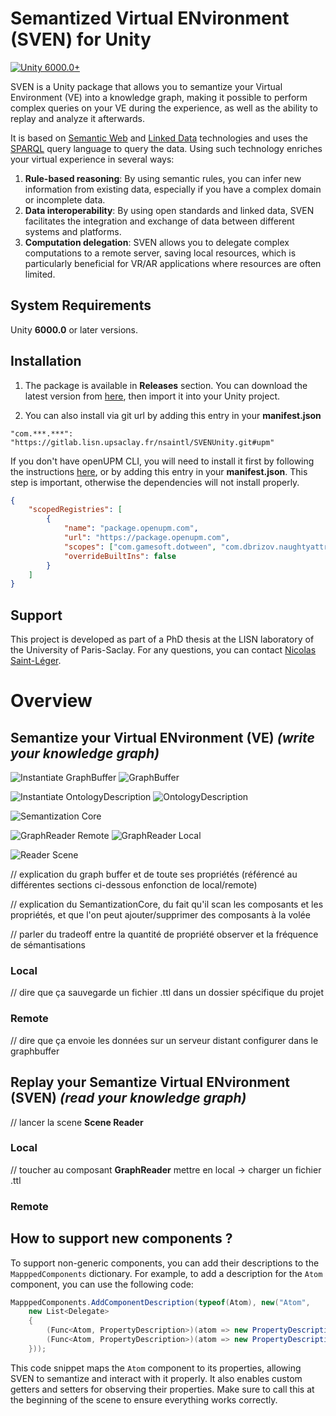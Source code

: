 # Semantized Virtual ENvironment (SVEN) for Unity

[![Unity 6000.0+](https://img.shields.io/badge/unity-6000.0%2B-blue.svg)](https://unity3d.com/get-unity/download)

<!---[![openupm](https://img.shields.io/npm/v/com.dbrizov.naughtyattributes?label=openupm&registry_uri=https://package.openupm.com)](https://openupm.com/packages/com.dbrizov.naughtyattributes/)-->
<!---[![License: MIT](https://img.shields.io/badge/License-MIT-brightgreen.svg)](https://github.com/dbrizov/NaughtyAttributes/blob/master/LICENSE)-->

SVEN is a Unity package that allows you to semantize your Virtual Environment (VE) into a knowledge graph, making it possible to perform complex queries on your VE during the experience, as well as the ability to replay and analyze it afterwards.

It is based on [Semantic Web](https://en.wikipedia.org/wiki/Semantic_Web) and [Linked Data](https://en.wikipedia.org/wiki/Linked_data) technologies and uses the [SPARQL](https://en.wikipedia.org/wiki/SPARQL) query language to query the data. Using such technology enriches your virtual experience in several ways:

1. **Rule-based reasoning**: By using semantic rules, you can infer new information from existing data, especially if you have a complex domain or incomplete data.
2. **Data interoperability**: By using open standards and linked data, SVEN facilitates the integration and exchange of data between different systems and platforms.
3. **Computation delegation**: SVEN allows you to delegate complex computations to a remote server, saving local resources, which is particularly beneficial for VR/AR applications where resources are often limited.

## System Requirements

Unity **6000.0** or later versions.

## Installation

1. The package is available in **Releases** section. You can download the latest version from [here](https://gitlab.lisn.upsaclay.fr/nsaintl/SVENUnity/-/releases/permalink/latest), then import it into your Unity project.

2. You can also install via git url by adding this entry in your **manifest.json**

```
"com.***.***": "https://gitlab.lisn.upsaclay.fr/nsaintl/SVENUnity.git#upm"
```

If you don't have openUPM CLI, you will need to install it first by following the instructions [here](https://openupm.com/docs/getting-started.html), or by adding this entry in your **manifest.json**. This step is important, otherwise the dependencies will not install properly.

```json
{
    "scopedRegistries": [
        {
            "name": "package.openupm.com",
            "url": "https://package.openupm.com",
            "scopes": ["com.gamesoft.dotween", "com.dbrizov.naughtyattributes"],
            "overrideBuiltIns": false
        }
    ]
}
```

## Support

This project is developed as part of a PhD thesis at the LISN laboratory of the University of Paris-Saclay. For any questions, you can contact [Nicolas Saint-Léger](mailto:nicolas.saint-leger@universite-paris-saclay.fr).

# Overview

## Semantize your Virtual ENvironment (VE) _(write your knowledge graph)_

![Instantiate GraphBuffer](./Assets/com.nsaintl.sven/Documentation~/instantiate_graphbuffer.png)
![GraphBuffer](./Assets/com.nsaintl.sven/Documentation~/graphbuffer.png)

![Instantiate OntologyDescription](./Assets/com.nsaintl.sven/Documentation~/instantiate_ontologydescription.png)
![OntologyDescription](./Assets/com.nsaintl.sven/Documentation~/ontologydescription.png)

![Semantization Core](./Assets/com.nsaintl.sven/Documentation~/semantizationcore.png)

![GraphReader Remote](./Assets/com.nsaintl.sven/Documentation~/graphreader_remote.png)
![GraphReader Local](./Assets/com.nsaintl.sven/Documentation~/graphreader_local.png)

![Reader Scene](./Assets/com.nsaintl.sven/Documentation~/reader_scene.png)

// explication du graph buffer et de toute ses propriétés (référencé au différentes sections ci-dessous enfonction de local/remote)

// explication du SemantizationCore, du fait qu'il scan les composants et les propriétés, et que l'on peut ajouter/supprimer des composants à la volée

// parler du tradeoff entre la quantité de propriété observer et la fréquence de sémantisations

### Local

// dire que ça sauvegarde un fichier .ttl dans un dossier spécifique du projet

### Remote

// dire que ça envoie les données sur un serveur distant configurer dans le graphbuffer

## Replay your Semantize Virtual ENvironment (SVEN) _(read your knowledge graph)_

// lancer la scene **Scene Reader**

### Local

// toucher au composant **GraphReader** mettre en local -> charger un fichier .ttl

### Remote

## How to support new components ?

To support non-generic components, you can add their descriptions to the `MapppedComponents` dictionary. For example, to add a description for the `Atom` component, you can use the following code:

```csharp
MapppedComponents.AddComponentDescription(typeof(Atom), new("Atom",
    new List<Delegate>
    {
        (Func<Atom, PropertyDescription>)(atom => new PropertyDescription("enabled", () => atom, value => atom.enabled = value.ToString() == "true", 1)),
        (Func<Atom, PropertyDescription>)(atom => new PropertyDescription("atomType", () => atom, value => atom.type = value.ToString(), 1)),
    }));
```

This code snippet maps the `Atom` component to its properties, allowing SVEN to semantize and interact with it properly. It also enables custom getters and setters for observing their properties. Make sure to call this at the beginning of the scene to ensure everything works correctly.
